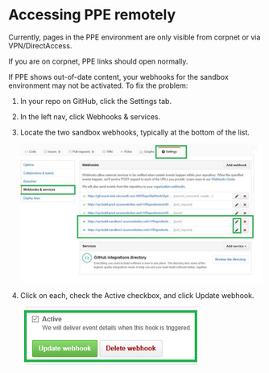 # Accessing PPE remotely

Currently, pages in the PPE environment are only visible from corpnet or via VPN/DirectAccess.

If you are on corpnet, PPE links should open normally.

If PPE shows out-of-date content, your webhooks for the sandbox environment may not be activated.  To fix the problem:

1. In your repo on GitHub, click the Settings tab.
2. In the left nav, click Webhooks & services.
3. Locate the two sandbox webhooks, typically at the bottom of the list.

    ![Webhooks and services settings](../images/webhooks.png)
    
4. Click on each, check the Active checkbox, and click Update webhook.

    ![Update webhooks dialog](../images/update-webhooks.png)
